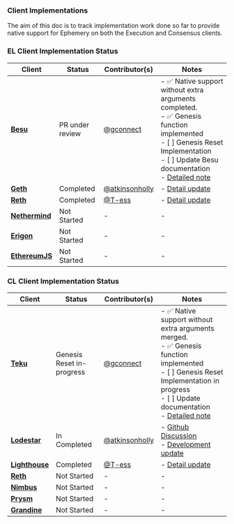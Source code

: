 
### Client Implementations
The aim of this doc is to track implementation work done so far to provide native support for Ephemery on both the Execution and Consensus clients.

### EL Client Implementation Status

| **Client**   | **Status** | **Contributor(s)** | **Notes**                  |
|--------------|---------------------------|-----------------------|----------------------------|
| **[Besu](https://besu.hyperledger.org/en/stable/)**     | PR under review               | [@gconnect](github.com/gconnect)                    | - ✅  Native support without extra arguments completed. <br> - ✅  Genesis function implemented <br> - [ ] Genesis Reset Implementation <br> - [ ] Update Besu documentation <br> - [Detailed note](https://hackmd.io/@gconnect/BJVMDpX6R)      | 
| **[Geth](https://geth.ethereum.org/)**     |Completed                 | [@atkinsonholly](github.com/atkinsonholly)                 |  - [Detail update](https://hackmd.io/@HOL/SJwLmrUmR)       |
| **[Reth](https://reth.rs/)**     | Completed                | [@T-ess](github.com/T-ess)                   | - [Detail update](https://hackmd.io/@teri-b/S1D6Np_Q6) |
| **[Nethermind](https://www.nethermind.io/)**     | Not Started                | -                     | -                   |
| **[Erigon](https://github.com/ledgerwatch/erigon)**     | Not Started                | -                     | -  | 
| **[EthereumJS](https://github.com/ethereumjs/ethereumjs-monorepo)**     | Not Started                | -                     | -  |


### CL Client Implementation Status

| **Client**   | **Status** | **Contributor(s)** | **Notes**                  | 
|--------------|---------------------------|-----------------------|----------------------------|
| **[Teku](https://consensys.io/teku)**     | Genesis Reset in-progress                | [@gconnect](github.com/gconnect)                  | - ✅  Native support without extra arguments merged. <br> - ✅ Genesis function implemented <br> - [ ] Genesis Reset Implementation in progress <br> - [ ] Update documentation <br> - [Detailed note](https://hackmd.io/@gconnect/BJVMDpX6R)        | 
| **[Lodestar](https://lodestar.chainsafe.io/)** | In Completed                | [@atkinsonholly](github.com/atkinsonholly)                 |  - [Github Discussion](https://github.com/ChainSafe/lodestar/issues/6064) <br>  - [Development update]( https://hackmd.io/@HOL/Hyp4bXfV6)    |
| **[Lighthouse](https://lighthouse.sigmaprime.io/)**| Completed                | [@T-ess](github.com/T-ess)                 | - [Detail update](https://hackmd.io/@teri-b/S1D6Np_Q6)     |
| **[Reth](https://reth.rs/)**     | Not Started                | -                     | -  | 
| **[Nimbus](https://nimbus.team/)**     | Not Started                | -                     | -  |
| **[Prysm](https://docs.prylabs.network/docs/getting-started/)**     | Not Started                | -                     | -  | 
| **[Grandine](https://docs.grandine.io/)**     | Not Started                | -                     | -  | 
